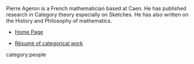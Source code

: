 Pierre Ageron is a French mathematician based at Caen. He has published research in Category theory especially on Sketches.  He has also written on the History and Philosophy of mathematics.

* [Home Page](http://www.math.unicaen.fr/~ageron/)

* [R&#233;sum&#233; of categorical work](http://www.math.unicaen.fr/~ageron/recherche.html)

category:people
